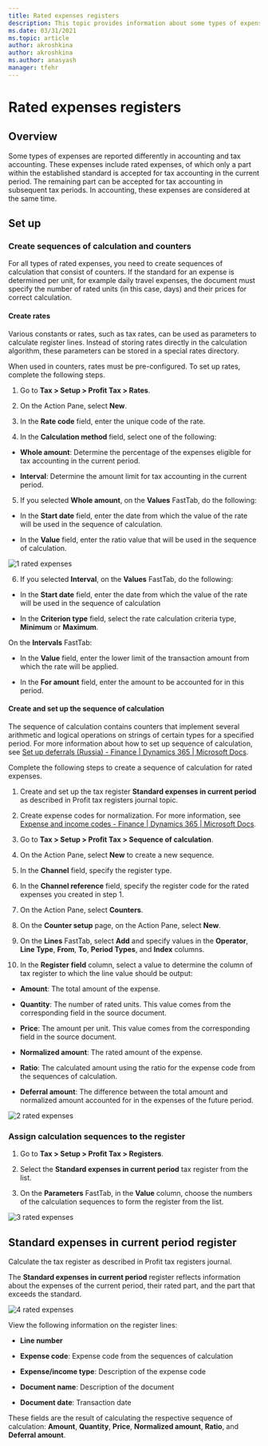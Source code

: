 ```yaml
---
title: Rated expenses registers
description: This topic provides information about some types of expenses of which only a part within the established standard is accepted for tax accounting in the current period.
ms.date: 03/31/2021
ms.topic: article
author: akroshkina
author: akroshkina
ms.author: anasyash
manager: tfehr
---
```


# Rated expenses registers

## Overview

Some types of expenses are reported differently in accounting and tax
accounting. These expenses include rated expenses, of which only a part
within the established standard is accepted for tax accounting in the
current period. The remaining part can be accepted for tax accounting in
subsequent tax periods. In accounting, these expenses are considered at
the same time.

## Set up

### Create sequences of calculation and counters

For all types of rated expenses, you need to create sequences of
calculation that consist of counters. If the standard for an expense is
determined per unit, for example daily travel expenses, the document
must specify the number of rated units (in this case, days) and their
prices for correct calculation.

#### Create rates

Various constants or rates, such as tax rates, can be used as parameters
to calculate register lines. Instead of storing rates directly in the
calculation algorithm, these parameters can be stored in a special rates
directory.

When used in counters, rates must be pre-configured. To set up rates,
complete the following steps.

1.  Go to **Tax &gt; Setup &gt; Profit Tax &gt; Rates**.

2.  On the Action Pane,
    select **New**.

3.  In the **Rate code** field, enter the unique code of the rate.

4.  In the **Calculation method** field, select one of the following:

   - **Whole amount**: Determine the percentage of the expenses eligible
    for tax accounting in the current period.

   - **Interval**: Determine the amount limit for tax accounting in the
    current period.

5.  If you selected **Whole amount**, on the **Values** FastTab, do the
    following:

   -   In the **Start date** field, enter the date from which the value of
    the rate will be used in the sequence of calculation.

   -   In the **Value** field, enter the ratio value that will be used in
    the sequence of calculation.

![1 rated expenses](media/image1.png)

6.  If you selected **Interval**, on the **Values** FastTab, do the
    following:

   -   In the **Start date** field, enter the date from which the value of
    the rate will be used in the sequence of calculation

   -   In the **Criterion type** field, select the rate calculation
    criteria type, **Minimum** or **Maximum**.

   On the **Intervals** FastTab:

   -   In the **Value** field, enter the lower limit of the transaction
    amount from which the rate will be applied.

   -   In the **For amount** field, enter the amount to be accounted for in
    this period.

#### Create and set up the sequence of calculation 

The sequence of calculation contains counters that implement several
arithmetic and logical operations on strings of certain types for a
specified period. For more information about how to set up sequence of
calculation, see [Set up deferrals (Russia) - Finance | Dynamics 365 |
Microsoft
Docs](https://docs.microsoft.com/en-us/dynamics365/finance/localizations/rus-set-up-deferrals#sequence-of-calculation).

Complete the following steps to create a sequence of calculation for
rated expenses.

1.  Create and set up the tax register **Standard expenses in current
    period** as described in Profit tax registers journal topic.

2.  Create expense codes for normalization. For more information, see
    [Expense and income codes - Finance | Dynamics 365 | Microsoft
    Docs](https://docs.microsoft.com/en-us/dynamics365/finance/localizations/rus-expense-and-income-codes#create-an-expense-or-income-code).

3.  Go to **Tax &gt; Setup &gt; Profit Tax &gt; Sequence of
    calculation**.

4.  On the Action Pane, select **New** to create a new sequence.

5.  In the **Channel** field, specify the register type.

6.  In the **Channel reference** field, specify the register code for
    the rated expenses you created in step 1.

7.  On the Action Pane, select **Counters**. 

8.  On the **Counter setup** page, on the Action Pane, select **New**.

9.  On the **Lines** FastTab, select **Add** and specify values in the
 **Operator**, **Line Type**, **From**, **To**, **Period Types**, and
 **Index** columns.

10. In the **Register** **field** column, select a value to determine
    the column of tax register to which the line value should be output:

   - **Amount**: The total amount of the expense.

   - **Quantity**: The number of rated units. This value comes from the
    corresponding field in the source document.

   - **Price**: The amount per unit. This value comes from the
    corresponding field in the source document.

   - **Normalized amount**: The rated amount of the expense.

   - **Ratio**: The calculated amount using the ratio for the expense
    code from the sequences of calculation.

   - **Deferral amount**: The difference between the total amount and
    normalized amount accounted for in the expenses of the future
    period.

![2 rated expenses](media/image2.png)

### Assign calculation sequences to the register

1.  Go to **Tax &gt; Setup &gt; Profit Tax &gt; Registers**.

2.  Select the **Standard expenses in current period** tax register from
    the list.

3.  On the **Parameters** FastTab, in the **Value** column, choose the
    numbers of the calculation sequences to form the register from the
    list.

![3 rated expenses](media/image3.png)

## Standard expenses in current period register

Calculate the tax register as described in Profit tax registers journal.

The **Standard expenses in current period** register reflects
information about the expenses of the current period, their rated part,
and the part that exceeds the standard.

![4 rated expenses](media/image4.png)

View the following information on the register lines:

   - **Line number**

   - **Expense code**: Expense code from the sequences of calculation

   - **Expense/income type**: Description of the expense code

   - **Document name**: Description of the document

   - **Document date**: Transaction date

These fields are the result of calculating the respective sequence of
calculation: **Amount**, **Quantity**, **Price**, **Normalized
amount**, **Ratio**, and **Deferral amount**.
